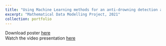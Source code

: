 ```yaml
---
title: "Using Machine Learning methods for an anti-drowning detection algorithm"
excerpt: "Mathematical Data Modelling Project, 2021"
collection: portfolio
---
```


Download poster [here](http://vedang-joshi.github.io/files/mdm3_3.pdf)<br/>
Watch the video presentation [here](https://youtu.be/WNfy_osoVeU)
